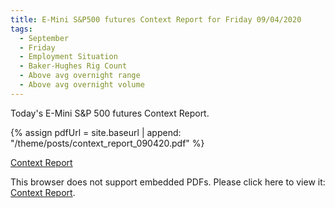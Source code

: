 ```yaml
---
title: E-Mini S&P500 futures Context Report for Friday 09/04/2020
tags:
  - September
  - Friday
  - Employment Situation
  - Baker-Hughes Rig Count
  - Above avg overnight range
  - Above avg overnight volume
---
```


Today's E-Mini S&P 500 futures Context Report.

{% assign pdfUrl = site.baseurl | append: "/theme/posts/context_report_090420.pdf" %}

<a href="{{pdfUrl}}">Context Report</a>

<object data="{{pdfUrl}}" type="application/pdf" width="700px" height="700px">
    <p>This browser does not support embedded PDFs. Please click here to view it: <a href="{{pdfUrl}}">Context Report</a>.</p>
</object>